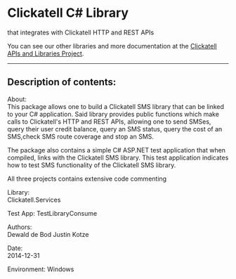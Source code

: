 Clickatell C# Library
==============================================================

that integrates with Clickatell HTTP and REST APIs

You can see our other libraries and more documentation at the [Clickatell APIs and Libraries Project](http://clickatell.github.io/).

------------------------------------
 

Description of contents:
------------------------
About:            
This package allows one to build a Clickatell SMS library that can be linked to your C# application. Said library provides public functions which make calls to Clickatell's HTTP and REST APIs, allowing one to send SMSes, query their user credit balance, query an SMS status, query the cost of an SMS,check SMS route coverage and stop an SMS.

The package also contains a simple C# ASP.NET test application that when compiled, links with the Clickatell SMS library. This test application indicates how to test SMS functionality of the Clickatell SMS library.

All three projects contains extensive code commenting

Library:    
Clickatell.Services

Test App:
TestLibraryConsume

Authors:    
Dewald de Bod
Justin Kotze

Date:    
2014-12-31

Environment:
Windows


     
